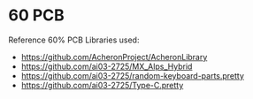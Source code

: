 # 60 PCB
Reference 60% PCB
Libraries used:
- https://github.com/AcheronProject/AcheronLibrary
- https://github.com/ai03-2725/MX_Alps_Hybrid
- https://github.com/ai03-2725/random-keyboard-parts.pretty
- https://github.com/ai03-2725/Type-C.pretty
